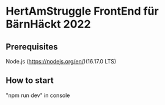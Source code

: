 # HertAmStruggle FrontEnd für BärnHäckt 2022

## Prerequisites
Node.js (https://nodejs.org/en/)(16.17.0 LTS)

## How to start
"npm run dev" in console 
